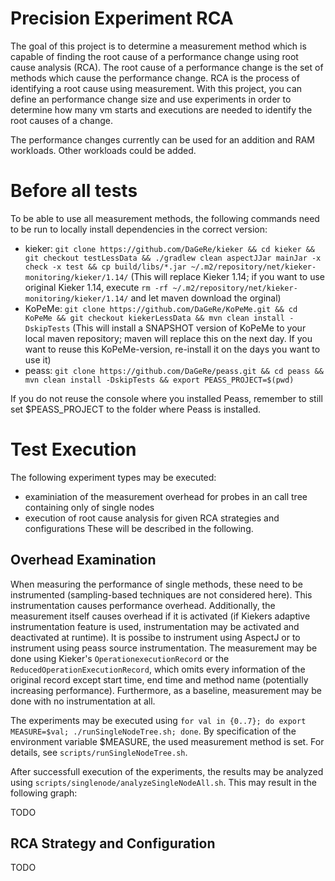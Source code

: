 Precision Experiment RCA
===================== 

The goal of this project is to determine a measurement method which is capable of finding the root cause of a performance change using root cause analysis (RCA). The root cause of a performance change is the set of methods which cause the performance change. RCA is the process of identifying a root cause using measurement. With this project, you can define an performance change size and use experiments in order to determine how many vm starts and executions are needed to identify the root causes of a change.

The performance changes currently can be used for an addition and RAM workloads. Other workloads could be added.

# Before all tests

To be able to use all measurement methods, the following commands need to be run to locally install dependencies in the correct version:
- kieker: `git clone https://github.com/DaGeRe/kieker && cd kieker && git checkout testLessData && ./gradlew clean aspectJJar mainJar -x check -x test && cp build/libs/*.jar ~/.m2/repository/net/kieker-monitoring/kieker/1.14/` (This will replace Kieker 1.14; if you want to use original Kieker 1.14, execute `rm -rf ~/.m2/repository/net/kieker-monitoring/kieker/1.14/` and let maven download the orginal)
- KoPeMe: `git clone https://github.com/DaGeRe/KoPeMe.git && cd KoPeMe && git checkout kiekerLessData && mvn clean install -DskipTests` (This will install a SNAPSHOT version of KoPeMe to your local maven repository; maven will replace this on the next day. If you want to reuse this KoPeMe-version, re-install it on the days you want to use it) 
- peass: `git clone https://github.com/DaGeRe/peass.git && cd peass && mvn clean install -DskipTests && export PEASS_PROJECT=$(pwd)`

If you do not reuse the console where you installed Peass, remember to still set $PEASS_PROJECT to the folder where Peass is installed.

# Test Execution

The following experiment types may be executed:
- examiniation of the measurement overhead for probes in an call tree containing only of single nodes
- execution of root cause analysis for given RCA strategies and configurations
These will be described in the following.

## Overhead Examination

When measuring the performance of single methods, these need to be instrumented (sampling-based techniques are not considered here). This instrumentation causes performance overhead. Additionally, the measurement itself causes overhead if it is activated (if Kiekers adaptive instrumentation feature is used, instrumentation may be activated and deactivated at runtime). It is possibe to instrument using AspectJ or to instrument using peass source instrumentation. The measurement may be done using Kieker's `OperationexecutionRecord` or the `ReducedOperationExecutionRecord`, which omits every information of the original record except start time, end time and method name (potentially increasing performance). Furthermore, as a baseline, measurement may be done with no instrumentation at all.

The experiments may be executed using `for val in {0..7}; do export MEASURE=$val; ./runSingleNodeTree.sh; done`. By specification of the environment variable $MEASURE, the used measurement method is set. For details, see `scripts/runSingleNodeTree.sh`.


After successfull execution of the experiments, the results may be analyzed using `scripts/singlenode/analyzeSingleNodeAll.sh`. This may result in the following graph:

TODO

## RCA Strategy and Configuration

TODO
